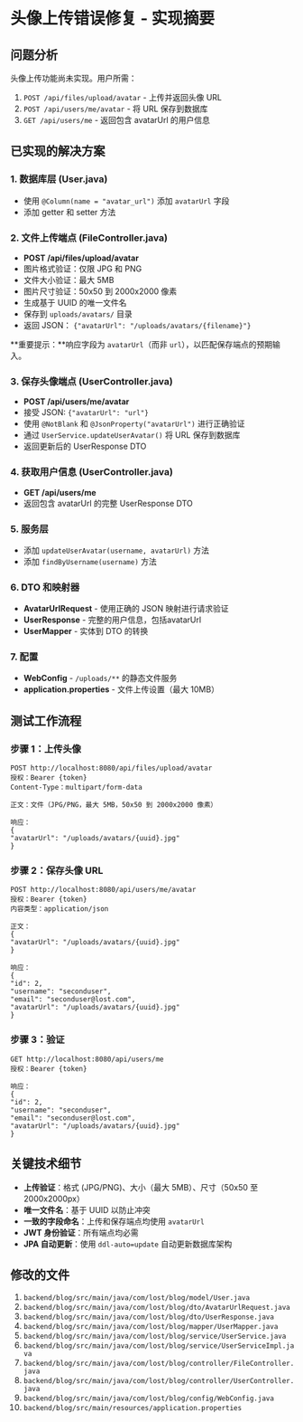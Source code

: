 # 头像上传错误修复 - 实现摘要

## 问题分析

头像上传功能尚未实现。用户所需：
1. `POST /api/files/upload/avatar` - 上传并返回头像 URL
2. `POST /api/users/me/avatar` - 将 URL 保存到数据库
3. `GET /api/users/me` - 返回包含 avatarUrl 的用户信息

## 已实现的解决方案

### 1. 数据库层 (User.java)
- 使用 `@Column(name = "avatar_url")` 添加 `avatarUrl` 字段
- 添加 getter 和 setter 方法

### 2. 文件上传端点 (FileController.java)
- **POST /api/files/upload/avatar**
- 图片格式验证：仅限 JPG 和 PNG
- 文件大小验证：最大 5MB
- 图片尺寸验证：50x50 到 2000x2000 像素
- 生成基于 UUID 的唯一文件名
- 保存到 `uploads/avatars/` 目录
- 返回 JSON： `{"avatarUrl": "/uploads/avatars/{filename}"}`

**重要提示：**响应字段为 `avatarUrl`（而非 `url`），以匹配保存端点的预期输入。

### 3. 保存头像端点 (UserController.java)
- **POST /api/users/me/avatar**
- 接受 JSON: `{"avatarUrl": "url"}`
- 使用 `@NotBlank` 和 `@JsonProperty("avatarUrl")` 进行正确验证
- 通过 `UserService.updateUserAvatar()` 将 URL 保存到数据库
- 返回更新后的 UserResponse DTO

### 4. 获取用户信息 (UserController.java)
- **GET /api/users/me**
- 返回包含 avatarUrl 的完整 UserResponse DTO

### 5. 服务层
- 添加 `updateUserAvatar(username, avatarUrl)` 方法
- 添加 `findByUsername(username)` 方法

### 6. DTO 和映射器
- **AvatarUrlRequest** - 使用正确的 JSON 映射进行请求验证
- **UserResponse** - 完整的用户信息，包括avatarUrl
- **UserMapper** - 实体到 DTO 的转换

### 7. 配置
- **WebConfig** - `/uploads/**` 的静态文件服务
- **application.properties** - 文件上传设置（最大 10MB）

## 测试工作流程

### 步骤 1：上传头像
```http
POST http://localhost:8080/api/files/upload/avatar
授权：Bearer {token}
Content-Type：multipart/form-data

正文：文件（JPG/PNG，最大 5MB，50x50 到 2000x2000 像素）

响应：
{
"avatarUrl": "/uploads/avatars/{uuid}.jpg"
}
```

### 步骤 2：保存头像 URL
```http
POST http://localhost:8080/api/users/me/avatar
授权：Bearer {token}
内容类型：application/json

正文：
{
"avatarUrl": "/uploads/avatars/{uuid}.jpg"
}

响应：
{
"id": 2,
"username": "seconduser",
"email": "seconduser@lost.com",
"avatarUrl": "/uploads/avatars/{uuid}.jpg"
}
```

### 步骤 3：验证
```http
GET http://localhost:8080/api/users/me
授权：Bearer {token}

响应：
{
"id": 2,
"username": "seconduser",
"email": "seconduser@lost.com",
"avatarUrl": "/uploads/avatars/{uuid}.jpg"
}
```

## 关键技术细节

- **上传验证**：格式 (JPG/PNG)、大小（最大 5MB）、尺寸（50x50 至 2000x2000px）
- **唯一文件名**：基于 UUID 以防止冲突
- **一致的字段命名**：上传和保存端点均使用 `avatarUrl`
- **JWT 身份验证**：所有端点均必需
- **JPA 自动更新**：使用 `ddl-auto=update` 自动更新数据库架构

## 修改的文件

1. `backend/blog/src/main/java/com/lost/blog/model/User.java`
2. `backend/blog/src/main/java/com/lost/blog/dto/AvatarUrlRequest.java`
3. `backend/blog/src/main/java/com/lost/blog/dto/UserResponse.java`
4. `backend/blog/src/main/java/com/lost/blog/mapper/UserMapper.java`
5. `backend/blog/src/main/java/com/lost/blog/service/UserService.java`
6. `backend/blog/src/main/java/com/lost/blog/service/UserServiceImpl.java`
7. `backend/blog/src/main/java/com/lost/blog/controller/FileController.java`
8. `backend/blog/src/main/java/com/lost/blog/controller/UserController.java`
9. `backend/blog/src/main/java/com/lost/blog/config/WebConfig.java`
10. `backend/blog/src/main/resources/application.properties`